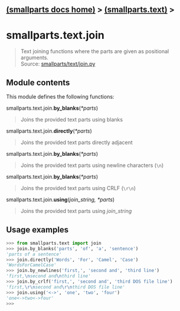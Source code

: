 [(smallparts docs home)](./) > [(smallparts.text)](./smallparts.text.md) >
----
# smallparts.text.join

> Text joining functions where the parts are given as positional arguments.  
> Source: [smallparts/text/join.py](https://github.com/blackstream-x/smallparts/blob/master/smallparts/text/join.py)

## Module contents

This module defines the following functions:

smallparts.text.join.**by_blanks**(_*parts_)

> Joins the provided text parts using blanks

smallparts.text.join.**directly**(_*parts_)

> Joins the provided text parts directly adjacent

smallparts.text.join.**by_blanks**(_*parts_)

> Joins the provided text parts using newline characters (```\n```)

smallparts.text.join.**by_blanks**(_*parts_)

> Joins the provided text parts using CRLF (```\r\n```)

smallparts.text.join.**using**(*join_string,* _*parts_)

> Joins the provided text parts using *join_string*

## Usage examples

```python
>>> from smallparts.text import join
>>> join.by_blanks('parts', 'of', 'a', 'sentence')
'parts of a sentence'
>>> join.directly('Words', 'For', 'Camel', 'Case')
'WordsForCamelCase'
>>> join.by_newlines('first,', 'second and', 'third line')
'first,\nsecond and\nthird line'
>>> join.by_crlf('first,', 'second and', 'third DOS file line')
'first,\r\nsecond and\r\nthird DOS file line'
>>> join.using('<->', 'one', 'two', 'four')
'one<->two<->four'
>>> 
```

